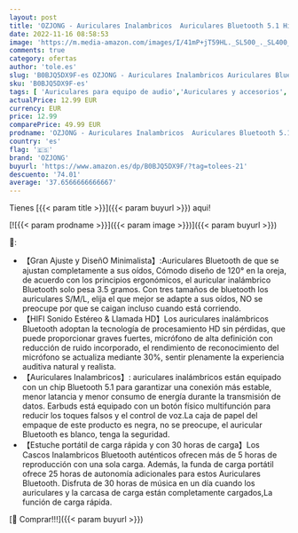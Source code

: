 ```yaml
---
layout: post
title: 'OZJONG - Auriculares Inalambricos  Auriculares Bluetooth 5.1 HiFi Estéreo con Cancelación de Ruido  Incorporado HD Micrófono  IPX7 Impermeables  Reproducción de 30H Control Tactil  para iPhone Android Samsung'
date: 2022-11-16 08:58:53
image: 'https://m.media-amazon.com/images/I/41mP+jT59HL._SL500_._SL400_.jpg'
comments: true
category: ofertas
author: 'tole.es'
slug: 'B0BJQ5DX9F-es OZJONG - Auriculares Inalambricos Auriculares Bluetooth...'
sku: 'B0BJQ5DX9F-es'
tags: [ 'Auriculares para equipo de audio','Auriculares y accesorios','Electrónica','android','ozjong','🇪🇸', ]
actualPrice: 12.99 EUR
currency: EUR
price: 12.99
comparePrice: 49.99 EUR
prodname: 'OZJONG - Auriculares Inalambricos  Auriculares Bluetooth 5.1 HiFi Estéreo con Cancelación de Ruido  Incorporado HD Micrófono  IPX7 Impermeables  Reproducción de 30H Control Tactil  para iPhone Android Samsung'
country: 'es'
flag: '🇪🇸'
brand: 'OZJONG'
buyurl: 'https://www.amazon.es/dp/B0BJQ5DX9F/?tag=tolees-21'
descuento: '74.01'
average: '37.6566666666667'
---
```


Tienes [{{< param title >}}]({{< param buyurl >}}) aqui!

[![{{< param prodname >}}]({{< param image >}})]({{< param buyurl >}})

🔎:

- 【Gran Ajuste y DiseñO Minimalista】:Auriculares Bluetooth de que se ajustan completamente a sus oídos, Cómodo diseño de 120° en la oreja, de acuerdo con los principios ergonómicos, el auricular inalámbrico Bluetooth solo pesa 3.5 gramos. Con tres tamaños de bluetooth los auriculares S/M/L, elija el que mejor se adapte a sus oídos, NO se preocupe por que se caigan incluso cuando está corriendo.
- 【HIFI Sonido Estéreo & Llamada HD】Los auriculares inalámbricos Bluetooth adoptan la tecnología de procesamiento HD sin pérdidas, que puede proporcionar graves fuertes, micrófono de alta definición con reducción de ruido incorporado, el rendimiento de reconocimiento del micrófono se actualiza mediante 30%, sentir plenamente la experiencia auditiva natural y realista.
- 【Auriculares Inalambricos】: auriculares inalámbricos están equipado con un chip Bluetooth 5.1 para garantizar una conexión más estable, menor latancia y menor consumo de energía durante la transmisión de datos. Earbuds está equipado con un botón físico multifunción para reducir los toques falsos y el control de voz.La caja de papel del empaque de este producto es negra, no se preocupe, el auricular Bluetooth es blanco, tenga la seguridad.
- 【Estuche portátil de carga rápida y con 30 horas de carga】Los Cascos Inalambricos Bluetooth auténticos ofrecen más de 5 horas de reproducción con una sola carga. Además, la funda de carga portátil ofrece 25 horas de autonomía adicionales para estos Auriculares Bluetooth. Disfruta de 30 horas de música en un día cuando los auriculares y la carcasa de carga están completamente cargados,La función de carga rápida.

[🛒 Comprar!!!]({{< param buyurl >}})
